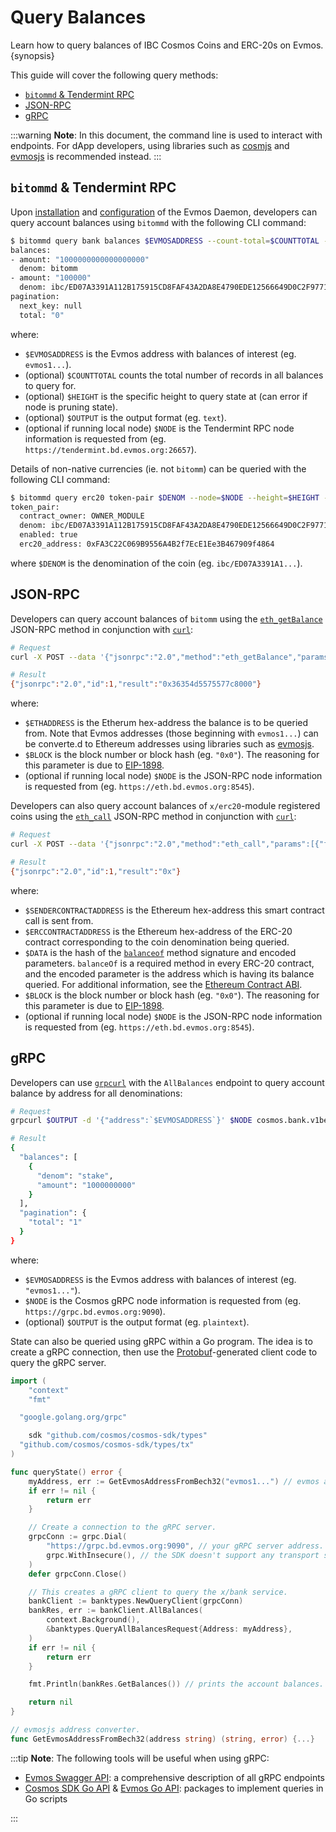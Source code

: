 <!--
order: 7
-->

# Query Balances

Learn how to query balances of IBC Cosmos Coins and ERC-20s on Evmos. {synopsis}

This guide will cover the following query methods:

- [`bitommd` & Tendermint RPC](#bitommd--tendermint-rpc)
- [JSON-RPC](#json-rpc)
- [gRPC](#grpc)

:::warning
**Note**: In this document, the command line is used to interact with endpoints. For dApp developers, using libraries such as [cosmjs](https://github.com/cosmos/cosmjs) and [evmosjs](../libraries/evmosjs.md) is recommended instead.
:::

## `bitommd` & Tendermint RPC

Upon [installation](../../validators/quickstart/installation.md) and [configuration](../../validators/quickstart/binary.md) of the Evmos Daemon, developers can query account balances using `bitommd` with the following CLI command:

```bash
$ bitommd query bank balances $EVMOSADDRESS --count-total=$COUNTTOTAL --height=$HEIGHT --output=$OUTPUT --node=$NODE
balances:
- amount: "1000000000000000000"
  denom: bitomm
- amount: "100000"
  denom: ibc/ED07A3391A112B175915CD8FAF43A2DA8E4790EDE12566649D0C2F97716B8518
pagination:
  next_key: null
  total: "0"
```

where:

- `$EVMOSADDRESS` is the Evmos address with balances of interest (eg. `evmos1...`).
- (optional) `$COUNTTOTAL` counts the total number of records in all balances to query for.
- (optional) `$HEIGHT` is the specific height to query state at (can error if node is pruning state).
- (optional) `$OUTPUT` is the output format (eg. `text`).
- (optional if running local node) `$NODE` is the Tendermint RPC node information is requested from (eg. `https://tendermint.bd.evmos.org:26657`).

Details of non-native currencies (ie. not `bitomm`) can be queried with the following CLI command:

```bash
$ bitommd query erc20 token-pair $DENOM --node=$NODE --height=$HEIGHT --output=$OUTPUT
token_pair:
  contract_owner: OWNER_MODULE
  denom: ibc/ED07A3391A112B175915CD8FAF43A2DA8E4790EDE12566649D0C2F97716B8518
  enabled: true
  erc20_address: 0xFA3C22C069B9556A4B2f7EcE1Ee3B467909f4864
```

where `$DENOM` is the denomination of the coin (eg. `ibc/ED07A3391A1...`).

## JSON-RPC

Developers can query account balances of `bitomm` using the [`eth_getBalance`](../json-rpc/endpoints.md#ethgetbalance) JSON-RPC method in conjunction with [`curl`](https://curl.se/):

```bash
# Request
curl -X POST --data '{"jsonrpc":"2.0","method":"eth_getBalance","params":[`$ETHADDRESS`, `$BLOCK`],"id":1}' -H "Content-Type: application/json" $NODE

# Result
{"jsonrpc":"2.0","id":1,"result":"0x36354d5575577c8000"}
```

where:

- `$ETHADDRESS` is the Etherum hex-address the balance is to be queried from.
    Note that Evmos addresses (those beginning with `evmos1...`) can be converte.d to Ethereum addresses using libraries such as [evmosjs](../libraries/evmosjs.md).
- `$BLOCK` is the block number or block hash (eg. `"0x0"`).
    The reasoning for this parameter is due to [EIP-1898](https://github.com/ethereum/EIPs/blob/master/EIPS/eip-1898.md).
- (optional if running local node) `$NODE` is the JSON-RPC node information is requested from (eg. `https://eth.bd.evmos.org:8545`).

Developers can also query account balances of `x/erc20`-module registered coins using the [`eth_call`](../json-rpc/endpoints.md#ethcall) JSON-RPC method in conjunction with [`curl`](https://curl.se/):

```bash
# Request
curl -X POST --data '{"jsonrpc":"2.0","method":"eth_call","params":[{"from":`SENDERCONTRACTADDRESS`, "to":`ERCCONTRACTADDRESS`, "data":`$DATA`}, `$BLOCK`],"id":1}'  -H "Content-Type: application/json" $NODE

# Result
{"jsonrpc":"2.0","id":1,"result":"0x"}
```

where:

- `$SENDERCONTRACTADDRESS` is the Ethereum hex-address this smart contract call is sent from.
- `$ERCCONTRACTADDRESS` is the Ethereum hex-address of the ERC-20 contract corresponding to the coin denomination being queried.
- `$DATA` is the hash of the [`balanceof`](https://docs.openzeppelin.com/contracts/2.x/api/token/erc20#ERC20) method signature and encoded parameters.
    `balanceOf` is a required method in every ERC-20 contract, and the encoded parameter is the address which is having its balance queried. For additional information, see the [Ethereum Contract ABI](https://docs.soliditylang.org/en/v0.8.13/abi-spec.html).
- `$BLOCK` is the block number or block hash (eg. `"0x0"`).
    The reasoning for this parameter is due to [EIP-1898](https://github.com/ethereum/EIPs/blob/master/EIPS/eip-1898.md).
- (optional if running local node) `$NODE` is the JSON-RPC node information is requested from (eg. `https://eth.bd.evmos.org:8545`).

## gRPC

Developers can use [`grpcurl`](https://github.com/fullstorydev/grpcurl) with the `AllBalances` endpoint to query account balance by address for all denominations:

```bash
# Request
grpcurl $OUTPUT -d '{"address":`$EVMOSADDRESS`}' $NODE cosmos.bank.v1beta1.Query/AllBalances

# Result
{
  "balances": [
    {
      "denom": "stake",
      "amount": "1000000000"
    }
  ],
  "pagination": {
    "total": "1"
  }
}
```

where:

- `$EVMOSADDRESS` is the Evmos address with balances of interest (eg. `"evmos1..."`).
- `$NODE` is the Cosmos gRPC node information is requested from (eg. `https://grpc.bd.evmos.org:9090`).
- (optional) `$OUTPUT` is the output format (eg. `plaintext`).

State can also be queried using gRPC within a Go program. The idea is to create a gRPC connection, then use the [Protobuf](https://developers.google.com/protocol-buffers)-generated client code to query the gRPC server.

```go
import (
    "context"
    "fmt"

  "google.golang.org/grpc"

    sdk "github.com/cosmos/cosmos-sdk/types"
  "github.com/cosmos/cosmos-sdk/types/tx"
)

func queryState() error {
    myAddress, err := GetEvmosAddressFromBech32("evmos1...") // evmos address with balances of interest.
    if err != nil {
        return err
    }

    // Create a connection to the gRPC server.
    grpcConn := grpc.Dial(
        "https://grpc.bd.evmos.org:9090", // your gRPC server address.
        grpc.WithInsecure(), // the SDK doesn't support any transport security mechanism.
    )
    defer grpcConn.Close()

    // This creates a gRPC client to query the x/bank service.
    bankClient := banktypes.NewQueryClient(grpcConn)
    bankRes, err := bankClient.AllBalances(
        context.Background(),
        &banktypes.QueryAllBalancesRequest{Address: myAddress},
    )
    if err != nil {
        return err
    }

    fmt.Println(bankRes.GetBalances()) // prints the account balances.

    return nil
}

// evmosjs address converter.
func GetEvmosAddressFromBech32(address string) (string, error) {...}
```

:::tip
**Note**: The following tools will be useful when using gRPC:

- [Evmos Swagger API](https://api.evmos.dev/): a comprehensive description of all gRPC endpoints
- [Cosmos SDK Go API](https://pkg.go.dev/github.com/cosmos/cosmos-sdk) & [Evmos Go API](https://pkg.go.dev/github.com/tharsis/evmos): packages to implement queries in Go scripts

:::
